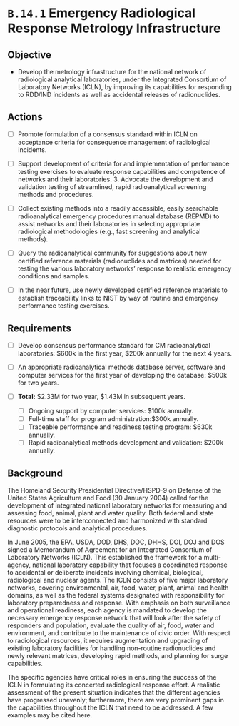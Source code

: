 # `B.14.1` Emergency Radiological Response Metrology Infrastructure

## Objective

- Develop the metrology infrastructure for the national network of radiological
analytical laboratories, under the Integrated Consortium of Laboratory Networks
(ICLN), by improving its capabilities for responding to RDD/IND incidents as
well as accidental releases of radionuclides.

## Actions

- [ ] Promote formulation of a consensus standard within ICLN on acceptance
criteria for consequence management of radiological incidents.

- [ ] Support development of criteria for and implementation of performance
testing exercises to evaluate response capabilities and competence of networks
and their laboratories. 3. Advocate the development and validation testing of
streamlined, rapid radioanalytical screening methods and procedures.

- [ ] Collect existing methods into a readily accessible, easily searchable
radioanalytical emergency procedures manual database (REPMD) to assist networks
and their laboratories in selecting appropriate radiological methodologies
(e.g., fast screening and analytical methods).

- [ ] Query the radioanalytical community for suggestions about new certified
reference materials (radionuclides and matrices) needed for testing the various
laboratory networks’ response to realistic emergency conditions and samples.

- [ ] In the near future, use newly developed certified reference materials to
establish traceability links to NIST by way of routine and emergency
performance testing exercises.

## Requirements

- [ ] Develop consensus performance standard for CM radioanalytical
laboratories: \$600k in the first year, $200k annually for the next 4 years.

- [ ] An appropriate radioanalytical methods database server, software and
computer services for the first year of developing the database: \$500k for two
years.

- [ ] **Total:** \$2.33M for two year, \$1.43M in subsequent years.
  - [ ] Ongoing support by computer services: \$100k annually.
  - [ ] Full-time staff for program administration:\$300k annually.
  - [ ] Traceable performance and readiness testing program: \$630k annually.
  - [ ] Rapid radioanalytical methods development and validation: \$200k annually.

## Background

The Homeland Security Presidential Directive/HSPD-9 on Defense of the United
States Agriculture and Food (30 January 2004) called for the development of
integrated national laboratory networks for measuring and assessing food,
animal, plant and water quality. Both federal and state resources were to be
interconnected and harmonized with standard diagnostic protocols and analytical
procedures.

In June 2005, the EPA, USDA, DOD, DHS, DOC, DHHS, DOI, DOJ and DOS signed a
Memorandum of Agreement for an Integrated Consortium of Laboratory Networks
(ICLN). This established the framework for a multi-agency, national laboratory
capability that focuses a coordinated response to accidental or deliberate
incidents involving chemical, biological, radiological and nuclear agents. The
ICLN consists of five major laboratory networks, covering environmental, air,
food, water, plant, animal and health domains, as well as the federal systems
designated with responsibility for laboratory preparedness and response. With
emphasis on both surveillance and operational readiness, each agency is
mandated to develop the necessary emergency response network that will look
after the safety of responders and population, evaluate the quality of air,
food, water and environment, and contribute to the maintenance of civic order.
With respect to radiological resources, it requires augmentation and upgrading
of existing laboratory facilities for handling non-routine radionuclides and
newly relevant matrices, developing rapid methods, and planning for surge
capabilities.

The specific agencies have critical roles in ensuring the success of the ICLN
in formulating its concerted radiological response effort. A realistic
assessment of the present situation indicates that the different agencies have
progressed unevenly; furthermore, there are very prominent gaps in the
capabilities throughout the ICLN that need to be addressed. A few examples may
be cited here.
